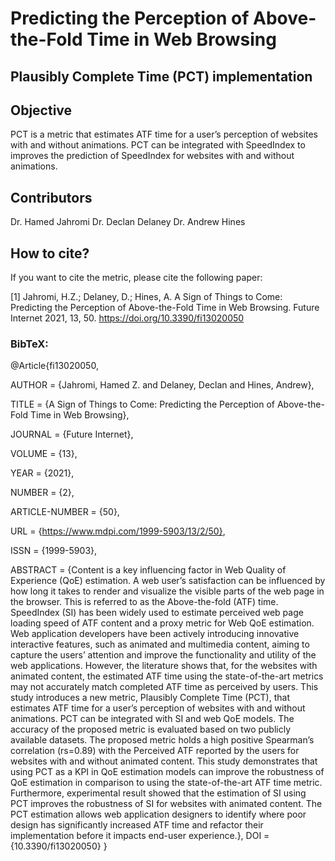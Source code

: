 # Predicting the Perception of Above-the-Fold Time in Web Browsing

## Plausibly Complete Time (PCT) implementation

## Objective
PCT is a metric that estimates ATF time for a user’s perception of websites with and without animations. PCT can be integrated with SpeedIndex to  improves the prediction  of SpeedIndex for websites with and without animations.

## Contributors
Dr. Hamed Jahromi
Dr. Declan Delaney
Dr. Andrew Hines 

## How to cite?

If you want to cite the metric, please cite the following paper:

[1] Jahromi, H.Z.; Delaney, D.; Hines, A. A Sign of Things to Come: Predicting the Perception of Above-the-Fold Time in Web Browsing. Future Internet 2021, 13, 50. https://doi.org/10.3390/fi13020050

### BibTeX:
@Article{fi13020050,

AUTHOR = {Jahromi, Hamed Z. and Delaney, Declan and Hines, Andrew},

TITLE = {A Sign of Things to Come: Predicting the Perception of Above-the-Fold Time in Web Browsing},

JOURNAL = {Future Internet},

VOLUME = {13},

YEAR = {2021},

NUMBER = {2},

ARTICLE-NUMBER = {50},

URL = {https://www.mdpi.com/1999-5903/13/2/50},

ISSN = {1999-5903},

ABSTRACT = {Content is a key influencing factor in Web Quality of Experience (QoE) estimation. A web user’s satisfaction can be influenced by how long it takes to render and visualize the visible parts of the web page in the browser. This is referred to as the Above-the-fold (ATF) time. SpeedIndex (SI) has been widely used to estimate perceived web page loading speed of ATF content and a proxy metric for Web QoE estimation. Web application developers have been actively introducing innovative interactive features, such as animated and multimedia content, aiming to capture the users’ attention and improve the functionality and utility of the web applications. However, the literature shows that, for the websites with animated content, the estimated ATF time using the state-of-the-art metrics may not accurately match completed ATF time as perceived by users. This study introduces a new metric, Plausibly Complete Time (PCT), that estimates ATF time for a user’s perception of websites with and without animations. PCT can be integrated with SI and web QoE models. The accuracy of the proposed metric is evaluated based on two publicly available datasets. The proposed metric holds a high positive Spearman’s correlation (rs=0.89) with the Perceived ATF reported by the users for websites with and without animated content. This study demonstrates that using PCT as a KPI in QoE estimation models can improve the robustness of QoE estimation in comparison to using the state-of-the-art ATF time metric. Furthermore, experimental result showed that the estimation of SI using PCT improves the robustness of SI for websites with animated content. The PCT estimation allows web application designers to identify where poor design has significantly increased ATF time and refactor their implementation before it impacts end-user experience.},
DOI = {10.3390/fi13020050}
}



